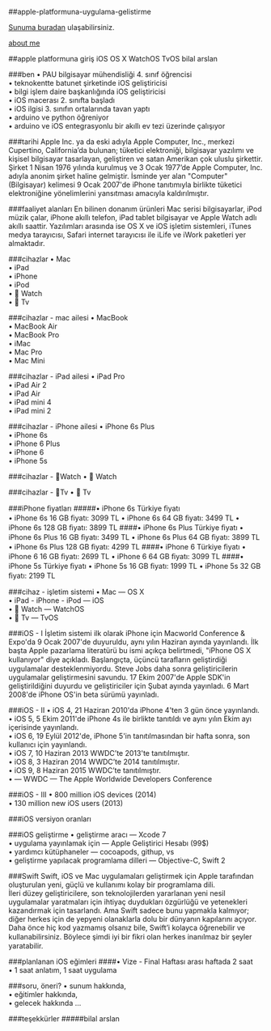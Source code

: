 ##apple-platformuna-uygulama-gelistirme

[Sunuma buradan](http://www.slideshare.net/BilalArslanAslan/apple-platformuna-uygulama-gelitirme) ulaşabilirsiniz.

[about me](http://bilalarslan.me)


##apple platformuna giriş iOS OS X WatchOS TvOS
bilal arslan<br>

###ben
• PAU bilgisayar mühendisliği 4. sınıf öğrencisi<br>
• teknokentte batunet şirketinde iOS geliştiricisi<br>
• bilgi işlem daire başkanlığında iOS geliştiricisi<br>
• iOS macerası 2. sınıfta başladı<br>
• iOS ilgisi 3. sınıfın ortalarında tavan yaptı<br>
• arduino ve python öğreniyor<br>
• arduino ve iOS entegrasyonlu bir akıllı ev tezi üzerinde çalışıyor<br>

###tarihi
Apple Inc. ya da eski adıyla Apple Computer, Inc., merkezi Cupertino, California’da bulunan; tüketici elektroniği, bilgisayar yazılımı ve kişisel bilgisayar tasarlayan, geliştiren ve satan Amerikan çok uluslu şirkettir. Şirket 1 Nisan 1976 yılında kurulmuş ve 3 Ocak 1977’de Apple Computer, Inc. adıyla anonim şirket haline gelmiştir. İsminde yer alan "Computer" (Bilgisayar) kelimesi 9 Ocak 2007'de iPhone tanıtımıyla birlikte tüketici elektroniğine yönelimlerini yansıtması amacıyla kaldırılmıştır.<br>

###faaliyet alanları 
En bilinen donanım ürünleri Mac serisi bilgisayarlar, iPod müzik çalar, iPhone akıllı telefon, iPad tablet bilgisayar ve Apple Watch adlı akıllı saattir. Yazılımları arasında ise OS X ve iOS işletim sistemleri, iTunes medya tarayıcısı, Safari internet tarayıcısı ile iLife ve iWork paketleri yer almaktadır.<br>

###cihazlar 
• Mac<br>
• iPad<br>
• iPhone<br>
• iPod<br>
•  Watch<br>
•  Tv<br>

###cihazlar - mac ailesi 
• MacBook<br>
• MacBook Air<br>
• MacBook Pro<br>
• iMac<br>
• Mac Pro<br>
• Mac Mini<br>

###cihazlar - iPad ailesi 
• iPad Pro<br>
• iPad Air 2<br>
• iPad Air<br>
• iPad mini 4<br>
• iPad mini 2<br>

###cihazlar - iPhone ailesi 
• iPhone 6s Plus<br>
• iPhone 6s<br>
• iPhone 6 Plus<br>
• iPhone 6<br>
• iPhone 5s<br>

###cihazlar - Watch 
•  Watch<br>

###cihazlar - Tv 
•  Tv<br>

###iPhone ﬁyatları 
#####• iPhone 6s Türkiye ﬁyatı <br>
	• iPhone 6s 16 GB ﬁyatı: 3099 TL
	• iPhone 6s 64 GB ﬁyatı: 3499 TL
	• iPhone 6s 128 GB ﬁyatı: 3899 TL
####• iPhone 6s Plus Türkiye ﬁyatı
	• iPhone 6s Plus 16 GB ﬁyatı: 3499 TL 
	• iPhone 6s Plus 64 GB ﬁyatı: 3899 TL 
	• iPhone 6s Plus 128 GB ﬁyatı: 4299 TL 
####• iPhone 6 Türkiye ﬁyatı 
	• iPhone 6 16 GB ﬁyatı: 2699 TL 
	• iPhone 6 64 GB ﬁyatı: 3099 TL 
####• iPhone 5s Türkiye ﬁyatı 
	• iPhone 5s 16 GB ﬁyatı: 1999 TL 
	• iPhone 5s 32 GB ﬁyatı: 2199 TL
	
###cihaz - işletim sistemi 
• Mac — OS X<br>
• iPad - iPhone - iPod — iOS<br>
•  Watch — WatchOS<br>
•  Tv — TvOS<br>

###iOS - I 
İşletim sistemi ilk olarak iPhone için Macworld Conference & Expo'da 9 Ocak 2007'de duyuruldu, aynı yılın Haziran ayında yayınlandı. İlk başta Apple pazarlama literatürü bu ismi açıkça belirtmedi, "iPhone OS X kullanıyor" diye açıkladı. Başlangıçta, üçüncü taraﬂarın geliştirdiği uygulamalar desteklenmiyordu. Steve Jobs daha sonra geliştiricilerin uygulamalar geliştirmesini savundu. 17 Ekim 2007'de Apple SDK'in geliştirildiğini duyurdu ve geliştiriciler için Şubat ayında yayınladı. 6 Mart 2008'de iPhone OS'in beta sürümü yayınladı.<br>

###iOS - II 
• iOS 4, 21 Haziran 2010'da iPhone 4'ten 3 gün önce yayınlandı.<br>
• iOS 5, 5 Ekim 2011'de iPhone 4s ile birlikte tanıtıldı ve aynı yılın Ekim ayı içerisinde yayınlandı.<br>
• iOS 6, 19 Eylül 2012'de, iPhone 5'in tanıtılmasından bir hafta sonra, son kullanıcı için yayınlandı.<br>
• iOS 7, 10 Haziran 2013 WWDC’te 2013'te tanıtılmıştır.<br>
• iOS 8, 3 Haziran 2014 WWDC’te 2014 tanıtılmıştır.<br>
• iOS 9, 8 Haziran 2015 WWDC’te tanıtılmıştır.<br>
	• — WWDC — The Apple Worldwide Developers Conference<br>
	
###iOS - III 
• 800 million iOS devices (2014)<br>
• 130 million new iOS users (2013)<br>

###iOS versiyon oranları

###iOS geliştirme 
• geliştirme aracı — Xcode 7<br>
• uygulama yayınlamak için — Apple Geliştirici Hesabı (99$)<br>
• yardımcı kütüphaneler — cocoapods, githup, vs<br>
• geliştirme yapılacak programlama dilleri — Objective-C, Swift 2<br>

###Swift
Swift, iOS ve Mac uygulamaları geliştirmek için Apple tarafından oluşturulan yeni, güçlü ve kullanımı kolay bir programlama dili.<br>
İleri düzey geliştiricilere, son teknolojilerden yararlanan yeni nesil uygulamalar yaratmaları için ihtiyaç duydukları özgürlüğü ve yetenekleri kazandırmak için tasarlandı. Ama Swift sadece bunu yapmakla kalmıyor; diğer herkes için de yepyeni olanaklarla dolu bir dünyanın kapılarını açıyor. Daha önce hiç kod yazmamış olsanız bile, Swift’i kolayca öğrenebilir ve kullanabilirsiniz. Böylece şimdi iyi bir ﬁkri olan herkes inanılmaz bir şeyler yaratabilir.<br>

###planlanan iOS eğimleri
####• Vize - Final Haftası arası haftada 2 saat<br>
	• 1 saat anlatım, 1 saat uygulama
	
###soru, öneri? 
• sunum hakkında,<br>
• eğitimler hakkında,<br>
• gelecek hakkında …<br>

###teşekkürler 
#####bilal arslan